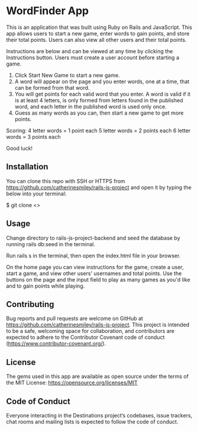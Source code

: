 # WordFinder App

This is an application that was built using Ruby on Rails and JavaScript. This app allows users to start a new game, enter words to gain points, and store their total points. Users can also view all other users and their total points.

Instructions are below and can be viewed at any time by clicking the Instructions button. Users must create a user account before starting a game. 

1. Click Start New Game to start a new game.
2. A word will appear on the page and you enter words, one at a time, that can be formed from that word. 
3. You will get points for each valid word that you enter. A word is valid if it is at least 4 letters, is only formed from letters found in the published word, and each letter in the published word is used only once.
4. Guess as many words as you can, then start a new game to get more points.

Scoring:
4 letter words = 1 point each
5 letter words = 2 points each
6 letter words = 3 points each

Good luck! 

## Installation

You can clone this repo with SSH or HTTPS from https://github.com/catherinesmiley/rails-js-project and open it by typing the below into your terminal:

$ git clone <>

## Usage

Change directory to rails-js-project-backend and seed the database by running rails db:seed in the terminal.

Run rails s in the terminal, then open the index.html file in your browser.

On the home page you can view instructions for the game, create a user, start  a game, and view other users' usernames and total points. Use the buttons on the page and the input field to play as many games as you'd like and to gain points while playing. 

## Contributing

Bug reports and pull requests are welcome on GitHub at https://github.com/catherinesmiley/rails-js-project. This project is intended to be a safe, welcoming space for collaboration, and contributors are expected to adhere to the Contributor Covenant code of conduct (https://www.contributor-covenant.org/).

## License

The gems used in this app are available as open source under the terms of the MIT License: https://opensource.org/licenses/MIT

## Code of Conduct

Everyone interacting in the Destinations project’s codebases, issue trackers, chat rooms and mailing lists is expected to follow the code of conduct.
